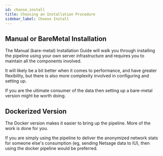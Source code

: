 ```yaml
---
id: choose_install
title: Choosing an Installation Procedure
sidebar_label: Choose Install
---
```


## Manual or BareMetal Installation

The Manual (bare-metal) Installation Guide will walk you through installing the pipeline using your own server infrastructure and requires you to maintain all the components involved.

It will likely be a bit better when it comes to performance, and have greater flexibility, but there is also more complexity involved in configuring and setting up.

If you are the ultimate consumer of the data then setting up a bare-metal version might be worth doing. 

## Dockerized Version

The Docker version makes it easier to bring up the pipeline. More of the work is done for you. 

If you are simply using the pipeline to deliver the anonymized network stats for someone else's consumption (eg, sending Netsage data to IU), then using the docker pipeline would be preferred.

